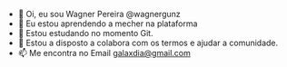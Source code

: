 - 👋 Oi, eu sou Wagner Pereira @wagnergunz
- 👀 Eu estou aprendendo a mecher na plataforma
- 🌱 Estou estudando no momento Git.
- 💞️ Estou a disposto a colabora com os termos e ajudar a comunidade.
- 📫 Me encontra no Email galaxdia@gmail.com

<!---
wagnergunz/wagnergunz is a ✨ special ✨ repository because its `README.md` (this file) appears on your GitHub profile.
You can click the Preview link to take a look at your changes.
--->
